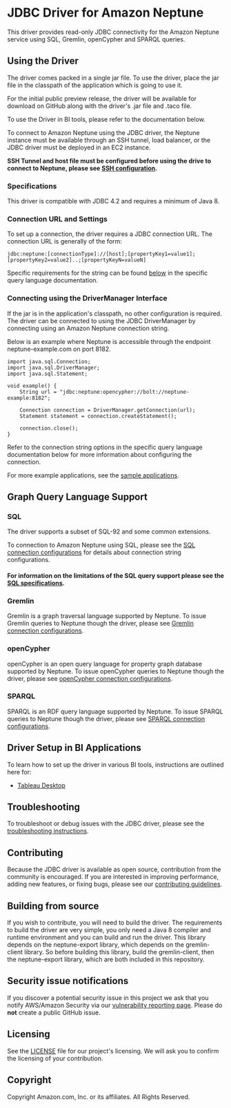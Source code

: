 # JDBC Driver for Amazon Neptune

This driver provides read-only JDBC connectivity for the Amazon Neptune service using SQL, Gremlin, openCypher and SPARQL queries.

## Using the Driver

The driver comes packed in a single jar file. To use the driver, place the jar file in the classpath of the application which is going to use it.

[//]: # (TODO AN-694 - Uncomment this: Alternatively, if using the driver with a Maven/Gradle application, the jar can be used to install the driver via their respective commands.)

For the initial public preview release, the driver will be available for download on GitHub along with the driver's .jar file and .taco file.

To use the Driver in BI tools, please refer to the documentation below. 

To connect to Amazon Neptune using the JDBC driver, the Neptune instance must be available through an SSH tunnel, load balancer, or the JDBC driver must be deployed in an EC2 instance.

**SSH Tunnel and host file must be configured before using the drive to connect to Neptune, please see [SSH configuration](markdown/setup/configuration.md).**

### Specifications

This driver is compatible with JDBC 4.2 and requires a minimum of Java 8.

### Connection URL and Settings

To set up a connection, the driver requires a JDBC connection URL. The connection URL is generally of the form:

```
jdbc:neptune:[connectionType]://[host];[propertyKey1=value1];[propertyKey2=value2]..;[propertyKeyN=valueN]
```

Specific requirements for the string can be found [below](#graph-query-language-support) in the specific query language documentation.

### Connecting using the DriverManager Interface

If the jar is in the application's classpath, no other configuration is required. The driver can be connected to using the JDBC DriverManager by connecting using an Amazon Neptune connection string.

Below is an example where Neptune is accessible through the endpoint neptune-example.com on port 8182.

```
import java.sql.Connection;
import java.sql.DriverManager;
import java.sql.Statement;

void example() {
    String url = "jdbc:neptune:opencypher://bolt://neptune-example:8182";

    Connection connection = DriverManager.getConnection(url);
    Statement statement = connection.createStatement();
    
    connection.close();
}
```

Refer to the connection string options in the specific query language documentation below for more information about configuring the connection.

For more example applications, see the [sample applications](./src/test/java/sample/applications).

## Graph Query Language Support

### SQL
The driver supports a subset of SQL-92 and some common extensions. 

To connection to Amazon Neptune using SQL, please see the [SQL connection configurations](markdown/sql.md) for details about connection string configurations. 

#### For information on the limitations of the SQL query support please see the [SQL specifications](sql-gremlin/README.asciidoc).

### Gremlin

Gremlin is a graph traversal language supported by Neptune. To issue Gremlin queries to Neptune though the driver, please see
[Gremlin connection configurations](markdown/gremlin.md).

### openCypher

openCypher is an open query language for property graph database supported by Neptune. To issue openCypher queries to Neptune though the driver, please see
[openCypher connection configurations](markdown/opencypher.md).

### SPARQL

SPARQL is an RDF query language supported by Neptune. To issue SPARQL queries to Neptune though the driver, please see
[SPARQL connection configurations](markdown/sparql.md).

## Driver Setup in BI Applications

To learn how to set up the driver in various BI tools, instructions are outlined here for:
* [Tableau Desktop](markdown/bi-tools/tableau.md)

## Troubleshooting

To troubleshoot or debug issues with the JDBC driver, please see the [troubleshooting instructions](markdown/troubleshooting.md).

## Contributing

Because the JDBC driver is available as open source, contribution from the community is encouraged. If you are interested in improving performance, adding new features, or fixing bugs, please see our [contributing guidelines](./CONTRIBUTING.md).

## Building from source

If you wish to contribute, you will need to build the driver. The requirements to build the driver are very simple, you only need a Java 8 compiler and runtime environment and you can build and run the driver. This library depends on the neptune-export library, which depends on the gremlin-client library. So before building this library, build the gremlin-client, then the neptune-export library, which are both included in this repository.

## Security issue notifications

If you discover a potential security issue in this project we ask that you notify AWS/Amazon Security via our [vulnerability reporting page](http://aws.amazon.com/security/vulnerability-reporting/). Please do **not** create a public GitHub issue.

## Licensing

See the [LICENSE](./LICENSE) file for our project's licensing. We will ask you to confirm the licensing of your contribution.

## Copyright

Copyright Amazon.com, Inc. or its affiliates. All Rights Reserved.
